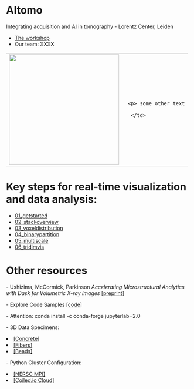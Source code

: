 AItomo
======
Integrating acquisition and AI in tomography - Lorentz Center, Leiden

-	[The workshop](https://sc20.supercomputing.org/attend/schedule/)
-	Our team: XXXX

<table border="0">
 <tr>
    <td><img src="https://www.lorentzcenter.nl/uploadedfiles/evenementImages/integrating-acquisition-and-ai-in-tomography-poster-pic.jpg?x=1216667808" width="300">
    </td>
    <td>
     
     <p> some other text
     
      </td>
 </tr>
</table>

# Key steps for real-time visualization and data analysis:
- [01_getstarted](https://github.com/dani-lbnl/2022_als_user_meeting/blob/main/notebooks_colab/01_getstarted.ipynb)
- [02_stackoverview](https://github.com/dani-lbnl/2022_als_user_meeting/blob/main/notebooks_colab/02_stackoverview.ipynb)
- [03_voxeldistribution](https://github.com/dani-lbnl/2022_als_user_meeting/blob/main/notebooks_colab/03_voxeldistribution.ipynb)
- [04_binarypartition](https://github.com/dani-lbnl/2022_als_user_meeting/blob/main/notebooks_colab/04_binarypartition.ipynb)
- [05_multiscale](https://github.com/dani-lbnl/2022_als_user_meeting/blob/main/notebooks_colab/05_multiscale.ipynb)
- [06_tridimvis](https://github.com/dani-lbnl/2022_als_user_meeting/blob/main/notebooks_colab/06_tridimvis.ipynb)
 
 

# Other resources
<td>
     <p>
      - Ushizima, McCormick, Parkinson <i> Accelerating Microstructural Analytics with Dask for Volumetric X-ray Images </i> <a href="https://github.com/dani-lbnl/SC20_pyHPC/blob/master/SC20_pyHPC_dask4volumes.pdf">[preprint]</a> <p>
      - Explore Code Samples <a href="https://github.com/dani-lbnl/SC20_pyHPC/tree/master/code">[code]</a> <p>
      - Attention: conda install -c conda-forge jupyterlab=2.0 <p>
      - 3D Data Specimens: <p>
        <li> <a href="https://zenodo.org/record/3890837#.Xue18WpKiA1">[Concrete]</a>
        <li> <a href="http://dx.doi.org/doi:10.18126/M2QM0Z">[Fibers]</a>
        <li> <a href="https://github.com/dani-lbnl/SC20_pyHPC/tree/master/data">[Beads]</a> <p>
      - Python Cluster Configuration: <p>
        <li> <a
        href="https://github.com/dani-lbnl/SC20_pyHPC/tree/master/nersc">[NERSC MPI]</a>
        <li> <a href="https://github.com/dani-lbnl/SC20_pyHPC/tree/master/coiled">[Coiled.io Cloud]</a>
      </td>


